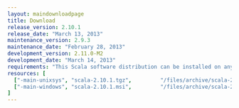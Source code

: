 ```yaml
---
layout: maindownloadpage
title: Download
release_version: 2.10.1
release_date: "March 13, 2013"
maintenance_version: 2.9.3
maintenance_date: "February 28, 2013"
development_version: 2.11.0-M2
development_date: "March 14, 2013"
requirements: "This Scala software distribution can be installed on any Unix-like or Windows system. It requires the Java runtime version 1.6 or later, which can be downloaded <a href='http://www.java.com/'>here</a>."
resources: [
  ["-main-unixsys", "scala-2.10.1.tgz",         "/files/archive/scala-2.10.1.tgz",         "Max OS X, Unix, Cygwin",   "23.9 MB"],
  ["-main-windows", "scala-2.10.1.msi",         "/files/archive/scala-2.10.1.msi",         "Windows (msi installer)",  "43.3 MB"]
]
---
```



<!-- This page should be auto-generated - it is the main download page of the latest stable release -->

